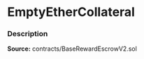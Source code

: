 # EmptyEtherCollateral

### Description <a id="description"></a>

**Source:** contracts/BaseRewardEscrowV2.sol

